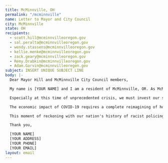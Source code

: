 ```yaml
---
title: McMinnville, OH
permalink: "/mcminnville"
name: Letter to Mayor and City Council
city: McMinnville
state: OH
recipients:
  - scott.hill@mcminnvilleoregon.gov
  - sal.peralta@mcminnvilleoregon.gov
  - wendy.stassens@mcminnvilleoregon.gov
  - kellie.menke@mcminnvilleoregon.gov
  - zack.geary@mcminnvilleoregon.gov
  - Remy.Drabkin@mcminnvilleoregon.gov
  - Adam.Garvin@mcminnvilleoregon.gov
subject: INSERT UNIQUE SUBJECT LINE
body: |-
  Dear Mayor Hill and McMinnville City Council members,

  My name is [YOUR NAME] and I am a resident of McMinnville, OR. As McMinnville City Council finalizes the 2020-21 citywide budget, I want to express a concern for the amount of funding that is currently being allocated to the McMinnville Police Department. Although the current budget proposal includes a $35,458 (0.38 percent) decrease in Police funding, the Police Department is still set to receive almost a third of our city’s General Fund budget, and $1.5 million more than their budget in 2017-2018. The police have historically been the single largest expenditure in the city budget. How we spend our public funds expresses our values as a city, and I do not believe that our city should continue to over-invest scarce resources in the McMinnville Police Department.

  Especially at this time of unprecedented crisis, we must invest our scarce resources in the health and well-being of our communities. Funding toward life-affirming resources such as those related to housing, access to health care, and food security, must be prioritized. We must direct resources towards dignified temporary and permanent housing and rent relief, towards food assistance programs for people having trouble making ends meet, and to services provided by the library and Parks and Recreation. In particular, I am concerned about the police presence offered by School Resource Officers. I suggest that SROs be cut from the city budget, following Portland’s lead, as police can make non-White students feel unsafe in school. We must also use resources already allocated to the Police Department to invest in police accountability measures. A new budget proposal reallocating funds from the police budget to other departments and programs across the board could tie into all 5 points of the Mac-Town 2032 Strategic Plan.

  The economic impact of COVID-19 requires a complete reimagining of how we allocate county resources, and makes clear the necessity for prioritizing investments in communities’ health and well-being. The systems of policing and incarceration have no role in public health or safety; prisons and jails are vectors for the spread of COVID-19 and have always been antithetical to public health. Existing racial and economic disparities will only worsen in the wake of this ongoing crisis. We know that this virus is disproportionately affecting Black and Brown communities & that this disparity is caused by racist systems that affect how and when people receive care.

  This moment of reckoning with our nation's history of racist policing practices is an opportunity to rethink public safety in this city and reinvest in services that more effectively benefit our residents. We know that meeting the basic needs of our communities is the only way to ensure their health and safety.

  Thank you,

  [YOUR NAME]
  [YOUR ADDRESS]
  [YOUR PHONE]
  [YOUR EMAIL]
layout: email
---
```

